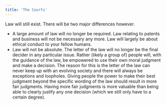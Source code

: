 ```yaml
---
title: 'The Courts'
---
```


Law will still exist. There will be two major differences however.

* A large amount of law will no longer be required. Law relating to patents and business will not be necessary any more. Law will largely be about ethical conduct to your fellow humans.
* Law will not be absolute. The letter of the law will no longer be the final decider in any particular issue. Rather (likely a group of) people will, with the guidance of the law, be empowered to use their own moral judgment and make a decision. The reason for this is the letter of the law can never keep up with an evolving society and there will always be exceptions and loopholes. Giving people the power to make their best judgment beyond the specific wording of the law should result in more fair judgments. Having more fair judgments is more valuable than being able to clearly justify any one decision (which we still only have to a certain degree).
